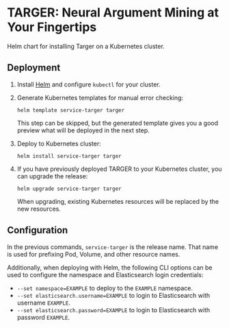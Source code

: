 # TARGER: Neural Argument Mining at Your Fingertips

Helm chart for installing Targer on a Kubernetes cluster.

## Deployment

1. Install [Helm](https://helm.sh/docs/intro/quickstart/) and configure `kubectl` for your cluster.
2. Generate Kubernetes templates for manual error checking:
    
    ```shell script
    helm template service-targer targer 
    ```
    
    This step can be skipped, but the generated template gives you a good preview what will be deployed in the next step.
3. Deploy to Kubernetes cluster:

    ```shell script
    helm install service-targer targer 
    ```

4. If you have previously deployed TARGER to your Kubernetes cluster, you can upgrade the release:

    ```shell script
    helm upgrade service-targer targer
    ```

   When upgrading, existing Kubernetes resources will be replaced by the new resources.

## Configuration

In the previous commands, `service-targer` is the release name. That name is used for prefixing Pod, Volume, and other resource names.

Additionally, when deploying with Helm, the following CLI options can be used to configure the namespace and Elasticsearch login credentials:

- `--set namespace=EXAMPLE` to deploy to the `EXAMPLE` namespace.
- `--set elasticsearch.username=EXAMPLE` to login to Elasticsearch with username `EXAMPLE`.
- `--set elasticsearch.password=EXAMPLE` to login to Elasticsearch with password `EXAMPLE`.
